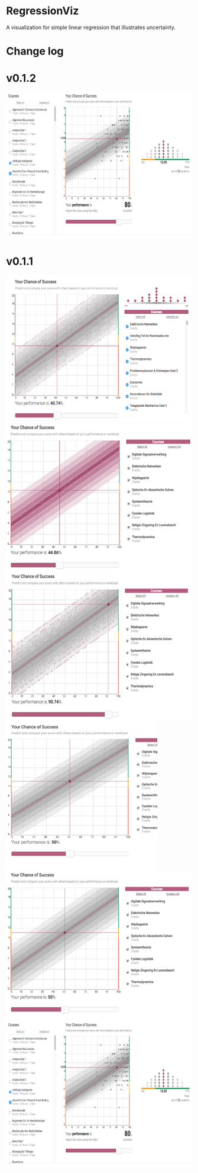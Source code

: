 # RegressionViz

A visualization for simple linear regression that illustrates uncertainty.

# Change log

# v0.1.2

<img src="public/scs2.png" height="400px">

# v0.1.1

<img src="public/sc11.png" height="400px">
<img src="public/sc12.png" height="400px">
<img src="public/sc13.png" height="400px">
<img src="public/sc14.png" height="400px">
<img src="public/sc15.png" height="400px">
<img src="public/scs2.png" height="400px">
